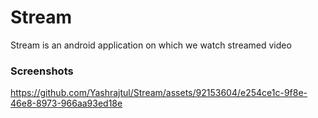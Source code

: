 # Stream
Stream is an android application on which we watch streamed video


### Screenshots
https://github.com/Yashrajtul/Stream/assets/92153604/e254ce1c-9f8e-46e8-8973-966aa93ed18e

